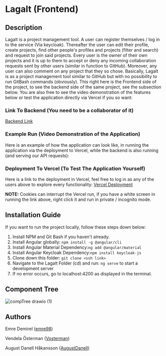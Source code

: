 # Lagalt (Frontend)
## Description
Lagalt is a project management tool. A user can register themselves / log in to the service (Via keycloak). Thereafter the user can edit their profile, create projects, find other people's profiles and projects (filter and search) and request to join said projects. Every user is the owner of their own projects and it is up to them to accept or deny any incoming collaboration requests sent by other users (similar in function to GitHub). Moreover, any user can also comment on any project that they so chose. Basically, Lagalt is as a project management tool similar to GitHub but with no possibility to run GitBash commands (obviously). This right here is the Frontend side of the project, to see the backend side of the same project, see the subsection below. You are also free to see the video demonstration of the features below or test the application directly via Vercel if you so want:

### Link To Backend (You need to be a collaborator of it)
[Backend Link](https://github.com/98emre/Lagalt-Backend)

### Example Run (Video Demonstration of the Application) 
Here is an example of how the application can look like, in running the application via the deployment to Vercel, while the backend is also running (and serving our API requests):

### Deployment To Vercel (To Test The Application Yourself)
Here is a link to the deployment in Vercel, feel free to log in as any of the users above to explore every functionality: [Vercel Deployment](https://lagat-frontend.vercel.app/)

**NOTE:** Cookies can interrupt the Vercel run, if you have a white screen in running the link above, right click it and run in private / incognito mode. 

## Installation Guide
If you want to run the project locally, follow these steps down below:
1. Install NPM and Git Bash if you haven't already.
2. Install Angular globally: ```npm install -g @angular/cli```
3. Install Angular Material Dependency:```ng add @angular/material```
4. Install Angular Keycloak Dependency:```npm install keycloak-js```
5. Clone down this folder: ```git clone <ssh link>```
6. Navigate to the Lagalt Folder (cd) and run: ```ng serve```  to start a development server 
7. If no error occurs, go to localhost:4200 as displayed in the terminal. 

## Component Tree
![compTree drawio (1)](https://github.com/AugustDanell/Lagalt-Frontend/assets/70810124/225ae60f-3d91-4fed-bf61-78241ecc0d8d)


## Authors
Emre Demirel ([emre98](https://github.com/98emre))

Vendela Österman ([Vosterman](https://github.com/Vendelaosterman))

August Danell Håkansson ([AugustDanell](https://github.com/AugustDanell))
